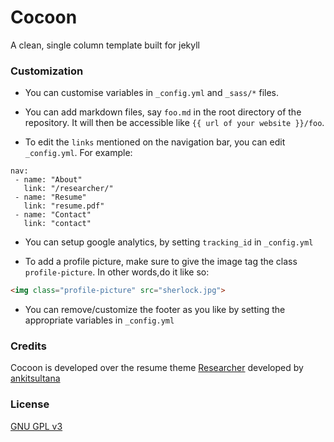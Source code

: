 # Cocoon
A clean, single column template built for jekyll

### Customization

* You can customise variables in `_config.yml` and `_sass/*` files.

* You can add markdown files, say `foo.md` in the root directory of the repository. It will then be accessible like `{{ url of your website }}/foo`.

* To edit the `links` mentioned on the navigation bar, you can edit `_config.yml`. For example:

```
nav:
 - name: "About"
   link: "/researcher/"
 - name: "Resume"
   link: "resume.pdf"
 - name: "Contact"
   link: "contact"
```

* You can setup google analytics, by setting `tracking_id` in `_config.yml`

* To add a profile picture, make sure to give the image tag the class `profile-picture`. In other words,do it like so:

```html
<img class="profile-picture" src="sherlock.jpg">
```

* You can remove/customize the footer as you like by setting the
appropriate variables in `_config.yml`


### Credits
Cocoon is developed over the resume theme [Researcher](https://github.com/ankitsultana/researcher) developed by [ankitsultana](https://github.com/ankitsultana)

### License
[GNU GPL v3](LICENSE)
